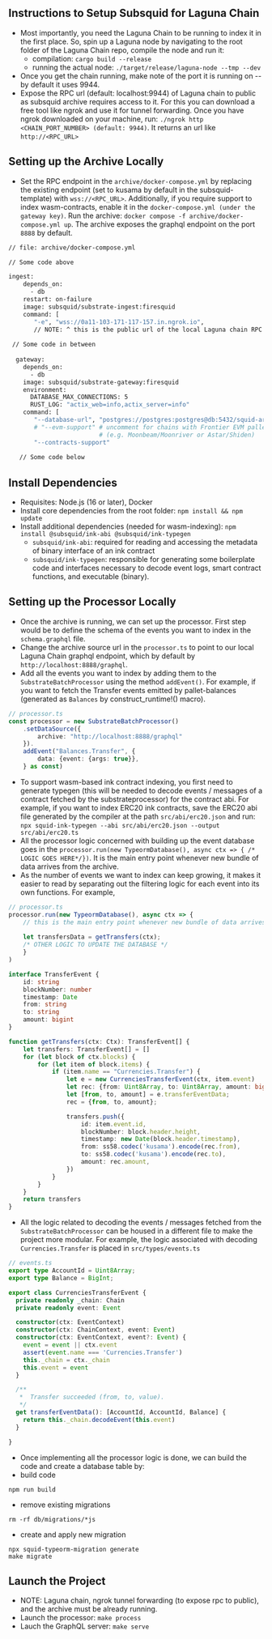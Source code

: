## Instructions to Setup Subsquid for Laguna Chain
* Most importantly, you need the Laguna Chain to be running to index it in the first place. So, spin up a Laguna node by navigating to the root folder of the Laguna Chain repo, compile the node and run it:
    * compilation: `cargo build --release`
    * running the actual node: `./target/release/laguna-node --tmp --dev`
* Once you get the chain running, make note of the port it is running on -- by default it uses 9944.
* Expose the RPC url (default: localhost:9944) of Laguna chain to public as subsquid archive requires access to it. For this you can download a free tool like ngrok and use it for tunnel forwarding. Once you have ngrok downloaded on your machine, run: `./ngrok http <CHAIN_PORT_NUMBER> (default: 9944)`. It returns an url like `http://<RPC_URL>`

## Setting up the Archive Locally
* Set the RPC endpoint in the `archive/docker-compose.yml` by replacing the existing endpoint (set to kusama by default in the subsquid-template) with `wss://<RPC_URL>`. Additionally, if you require support to index wasm-contracts, enable it in the `docker-compose.yml (under the gateway key)`. Run the archive: `docker compose -f archive/docker-compose.yml up`. The archive exposes the graphql endpoint on the port `8888` by default. 
```dockerfile
// file: archive/docker-compose.yml

// Some code above

ingest:
    depends_on:
      - db
    restart: on-failure
    image: subsquid/substrate-ingest:firesquid
    command: [
       "-e", "wss://0a11-103-171-117-157.in.ngrok.io", 
       // NOTE: ^ this is the public url of the local Laguna chain RPC generated by ngrok tunnel forwarding
       
 // Some code in between
 
  gateway:
    depends_on:
      - db
    image: subsquid/substrate-gateway:firesquid
    environment:
      DATABASE_MAX_CONNECTIONS: 5
      RUST_LOG: "actix_web=info,actix_server=info"
    command: [
       "--database-url", "postgres://postgres:postgres@db:5432/squid-archive",
       # "--evm-support" # uncomment for chains with Frontier EVM pallet
                         # (e.g. Moonbeam/Moonriver or Astar/Shiden)
       "--contracts-support"
       
   // Some code below
```

## Install Dependencies
* Requisites: Node.js (16 or later), Docker
* Install core dependencies from the root folder: `npm install && npm update`
* Install additional dependencies (needed for wasm-indexing): `npm install @subsquid/ink-abi @subsquid/ink-typegen`
    * `subsquid/ink-abi`: required for reading and accessing the metadata of binary interface of an ink contract
    * `subsquid/ink-typegen`: responsible for generating some boilerplate code and interfaces necessary to decode event logs, smart contract functions, and executable (binary).

## Setting up the Processor Locally
* Once the archive is running, we can set up the processor. First step would be to define the schema of the events you want to index in the `schema.graphql` file. 
* Change the archive source url in the `processor.ts` to point to our local Laguna Chain graphql endpoint, which by default by `http://localhost:8888/graphql`. 
* Add all the events you want to index by adding them to the `SubstrateBatchProcessor` using the method `addEvent()`. For example, if you want to fetch the Transfer events emitted by pallet-balances (generated as `Balances` by construct_runtime!() macro). 
```typescript
// processor.ts
const processor = new SubstrateBatchProcessor()
    .setDataSource({
        archive: "http://localhost:8888/graphql"
    }).
    addEvent("Balances.Transfer", {
        data: {event: {args: true}}, 
    } as const)
```
* To support wasm-based ink contract indexing, you first need to generate typegen (this will be needed to decode events / messages of a contract fetched by the substrateprocessor) for the contract abi. For example, if you want to index ERC20 ink contracts, save the ERC20 abi file generated by the compiler at the path `src/abi/erc20.json` and run:     
    `npx squid-ink-typegen --abi src/abi/erc20.json --output src/abi/erc20.ts` 
* All the processor logic concerned with building up the event database goes in the `processor.run(new TypeormDatabase(), async ctx => { /* LOGIC GOES HERE*/})`. It is the main entry point whenever new bundle of data arrives from the archive.
* As the number of events we want to index can keep growing, it makes it easier to read by separating out the filtering logic for each event into its own functions. For example, 
```typescript
// processor.ts
processor.run(new TypeormDatabase(), async ctx => {
    // this is the main entry point whenever new bundle of data arrives from the archive.
    
    let transfersData = getTransfers(ctx);
    /* OTHER LOGIC TO UPDATE THE DATABASE */
    }
)

interface TransferEvent {
    id: string
    blockNumber: number
    timestamp: Date
    from: string
    to: string
    amount: bigint
}

function getTransfers(ctx: Ctx): TransferEvent[] {
    let transfers: TransferEvent[] = []
    for (let block of ctx.blocks) {
        for (let item of block.items) {
            if (item.name == "Currencies.Transfer") {
                let e = new CurrenciesTransferEvent(ctx, item.event)
                let rec: {from: Uint8Array, to: Uint8Array, amount: bigint}
                let [from, to, amount] = e.transferEventData;
                rec = {from, to, amount};

                transfers.push({
                    id: item.event.id,
                    blockNumber: block.header.height,
                    timestamp: new Date(block.header.timestamp),
                    from: ss58.codec('kusama').encode(rec.from),
                    to: ss58.codec('kusama').encode(rec.to),
                    amount: rec.amount,
                })
            }
        }
    }
    return transfers
}
```
* All the logic related to decoding the events / messages fetched from the `SubstrateBatchProcessor` can be housed in a different file to make the project more modular. For example, the logic associated with decoding `Currencies.Transfer` is placed in `src/types/events.ts`
```typescript
// events.ts
export type AccountId = Uint8Array;
export type Balance = BigInt;

export class CurrenciesTransferEvent {
  private readonly _chain: Chain
  private readonly event: Event

  constructor(ctx: EventContext)
  constructor(ctx: ChainContext, event: Event)
  constructor(ctx: EventContext, event?: Event) {
    event = event || ctx.event
    assert(event.name === 'Currencies.Transfer')
    this._chain = ctx._chain
    this.event = event
  }

  /**
   *  Transfer succeeded (from, to, value).
   */
  get transferEventData(): [AccountId, AccountId, Balance] {
    return this._chain.decodeEvent(this.event)
  }

}
```
* Once implementing all the processor logic is done, we can build the code and create a database table by:
* build code
```Batchfile
npm run build
```
   * remove existing migrations
```Batchfile
rm -rf db/migrations/*js
```
   * create and apply new migration
```Batchfile
npx squid-typeorm-migration generate
make migrate
```
## Launch the Project
* NOTE: Laguna chain, ngrok tunnel forwarding (to expose rpc to public), and the archive must be already running. 
* Launch the processor: `make process`
* Lauch the GraphQL server: `make serve`

